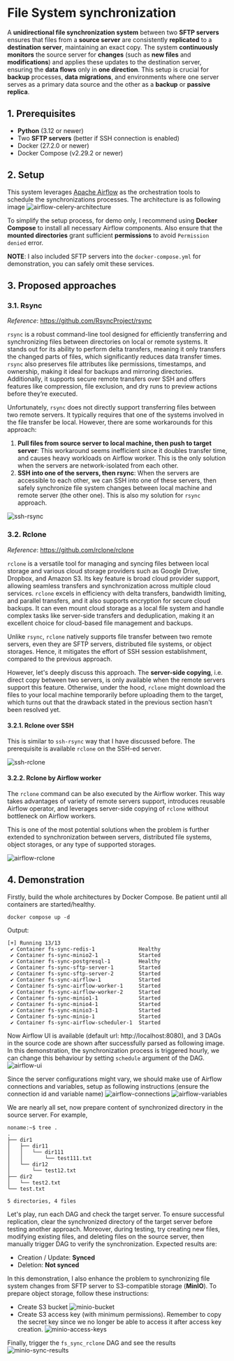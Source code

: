 # File System synchronization

A **unidirectional file synchronization system** between two **SFTP servers** ensures that files from a **source server** are consistently **replicated** to a **destination server**, maintaining an exact copy.
The system **continuously monitors** the source server for **changes** (such as **new files** and **modifications**) and applies these updates to the destination server, ensuring the **data flows** only in **one direction**.
This setup is crucial for **backup** processes, **data migrations**, and environments where one server serves as a primary data source and the other as a **backup** or **passive replica**.

## 1. Prerequisites
* **Python** (3.12 or newer)
* Two **SFTP servers** (better if SSH connection is enabled)
* Docker (27.2.0 or newer)
* Docker Compose (v2.29.2 or newer)

## 2. Setup
This system leverages [Apache Airflow](https://airflow.apache.org/) as the orchestration tools to schedule the synchronizations processes. The architecture is as following image
![airflow-celery-architecture](docs/airflow-architecture.png)

To simplify the setup process, for demo only, I recommend using **Docker Compose** to install all necessary Airflow components.
Also ensure that the **mounted directories** grant sufficient **permissions** to avoid `Permission denied` error.

**NOTE**: I also included SFTP servers into the `docker-compose.yml` for demonstration, you can safely omit these services.

## 3. Proposed approaches
### 3.1. Rsync
_Reference_: https://github.com/RsyncProject/rsync

`rsync` is a robust command-line tool designed for efficiently transferring and synchronizing files between directories on local or remote systems. It stands out for its ability to perform delta transfers, meaning it only transfers the changed parts of files, which significantly reduces data transfer times.
`rsync` also preserves file attributes like permissions, timestamps, and ownership, making it ideal for backups and mirroring directories. Additionally, it supports secure remote transfers over SSH and offers features like compression, file exclusion, and dry runs to preview actions before they’re executed.

Unfortunately, `rsync` does not directly support transferring files between two remote servers. It typically requires that one of the systems involved in the file transfer be local. However, there are some workarounds for this approach:
1. **Pull files from source server to local machine, then push to target server**: This workaround seems inefficient since it doubles transfer time, and causes heavy workloads on Airflow worker. This is the only solution when the servers are network-isolated from each other.
2. **SSH into one of the servers, then rsync**: When the servers are accessible to each other, we can SSH into one of these servers, then safely synchronize file system changes between local machine and remote server (the other one). This is also my solution for `rsync` approach.

![ssh-rsync](docs/ssh-rsync.png)

### 3.2. Rclone
_Reference_: https://github.com/rclone/rclone

`rclone` is a versatile tool for managing and syncing files between local storage and various cloud storage providers such as Google Drive, Dropbox, and Amazon S3. Its key feature is broad cloud provider support, allowing seamless transfers and synchronization across multiple cloud services.
`rclone` excels in efficiency with delta transfers, bandwidth limiting, and parallel transfers, and it also supports encryption for secure cloud backups. It can even mount cloud storage as a local file system and handle complex tasks like server-side transfers and deduplication, making it an excellent choice for cloud-based file management and backups.

Unlike `rsync`, `rclone` natively supports file transfer between two remote servers, even they are SFTP servers, distributed file systems, or object storages. Hence, it mitigates the effort of SSH session establishment, compared to the previous approach.

However, let's deeply discuss this approach. The **server-side copying**, i.e. direct copy between two servers, is only available when the remote servers support this feature. Otherwise, under the hood, `rclone` might download the files to your local machine temporarily before uploading them to the target, which turns out that the drawback stated in the previous section hasn't been resolved yet. 

#### 3.2.1. Rclone over SSH
This is similar to `ssh-rsync` way that I have discussed before. The prerequisite is available `rclone` on the SSH-ed server.

![ssh-rclone](docs/ssh-rclone.png)

#### 3.2.2. Rclone by Airflow worker
The `rclone` command can be also executed by the Airflow worker. This way takes advantages of variety of remote servers support, introduces reusable Airflow operator, and leverages server-side copying of `rclone` without bottleneck on Airflow workers.

This is one of the most potential solutions when the problem is further extended to synchronization between servers, distributed file systems, object storages, or any type of supported storages.

![airflow-rclone](docs/airflow-rclone.png)

## 4. Demonstration

Firstly, build the whole architectures by Docker Compose. Be patient until all containers are started/healthy.
```shell
docker compose up -d
```
Output:
```text
[+] Running 13/13
 ✔ Container fs-sync-redis-1              Healthy 
 ✔ Container fs-sync-minio2-1             Started 
 ✔ Container fs-sync-postgresql-1         Healthy 
 ✔ Container fs-sync-sftp-server-1        Started 
 ✔ Container fs-sync-sftp-server-2        Started 
 ✔ Container fs-sync-airflow-1            Started 
 ✔ Container fs-sync-airflow-worker-1     Started 
 ✔ Container fs-sync-airflow-worker-2     Started 
 ✔ Container fs-sync-minio1-1             Started 
 ✔ Container fs-sync-minio4-1             Started 
 ✔ Container fs-sync-minio3-1             Started 
 ✔ Container fs-sync-minio-1              Started 
 ✔ Container fs-sync-airflow-scheduler-1  Started 
```

Now Airflow UI is available (default url: http://localhost:8080), and 3 DAGs in the source code are shown after successfully parsed as following image. In this demonstration, the synchronization process is triggered hourly, we can change this behaviour by setting `schedule` argument of the DAG.
![airflow-ui](docs/airflow-ui.png)

Since the server configurations might vary, we should make use of Airflow connections and variables, setup as following instructions (ensure the connection id and variable name)
![airflow-connections](docs/airflow-connections.png)
![airflow-variables](docs/airflow-variables.png)

We are nearly all set, now prepare content of synchronized directory in the source server. For example,
```text
noname:~$ tree .
.
├── dir1
│   ├── dir11
│   │   └── dir111
│   │       └── test111.txt
│   └── dir12
│       └── test12.txt
├── dir2
│   └── test2.txt
└── test.txt

5 directories, 4 files
```

Let's play, run each DAG and check the target server. To ensure successful replication, clear the synchronized directory of the target server before testing another approach. Moreover, during testing, try creating new files, modifying existing files, and deleting files on the source server, then manually trigger DAG to verify the synchronization. Expected results are:
* Creation / Update: **Synced**
* Deletion: **Not synced**

In this demonstration, I also enhance the problem to synchronizing file system changes from SFTP server to S3-compatible storage (**MinIO**). To prepare object storage, follow these instructions:
* Create S3 bucket
![minio-bucket](docs/minio-create-bucket.png)
* Create S3 access key (with minimum permissions). Remember to copy the secret key since we no longer be able to access it after access key creation.
![minio-access-keys](docs/minio-create-access-key.png)

Finally, trigger the `fs_sync_rclone` DAG and see the results
![minio-sync-results](docs/minio-sync-results.png)
